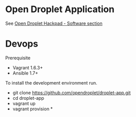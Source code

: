 Open Droplet Application
========================

See [Open Droplet Hackpad - Software section](https://hackpad.com/Open-Droplet-TwGzhpxVHQB#:h=Software)

# Devops

Prerequisite
  * Vagrant 1.6.3+
  * Ansible 1.7+

To install the development environment run.

  * git clone https://github.com/opendroplet/droplet-app.git
  * cd droplet-app
  * vagrant up
  * vagrant provision
    * 
